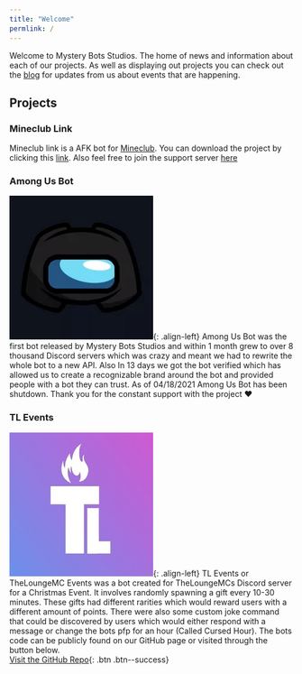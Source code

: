 ```yaml
---
title: "Welcome"
permlink: /
---
```


Welcome to Mystery Bots Studios. The home of news and information about each of our projects. As well as displaying out projects you can check out the [blog](/blog/) for updates from us about events that are happening.

## Projects

### Mineclub Link
Mineclub link is a AFK bot for [Mineclub](https://discord.gg/mineclub). You can download the project by clicking this [link](https://github.com/TheMysterys/Mineclub-Link). Also feel free to join the support server [here](/discord)

### Among Us Bot
![image-left](/assets/images/frontpage/aub.jpg){: .align-left}
Among Us Bot was the first bot released by Mystery Bots Studios and within 1 month grew to over 8 thousand Discord servers which was crazy and meant we had to rewrite the whole bot to a new API. Also In 13 days we got the bot verified which has allowed us to create a recognizable brand around the bot and provided people with a bot they can trust.
As of 04/18/2021 Among Us Bot has been shutdown. Thank you for the constant support with the project ❤️

### TL Events
![image-left](/assets/images/frontpage/tl-events.jpg
){: .align-left}
TL Events or TheLoungeMC Events was a bot created for TheLoungeMCs Discord server for a Christmas Event. It involves randomly spawning a gift every 10-30 minutes. These gifts had different rarities which would reward users with a different amount of points. There were also some custom joke command that could be discovered by users which would either respond with a message or change the bots pfp for an hour (Called Cursed Hour). The bots code can be publicly found on our GitHub page or visited through the button below. 
<br>[Visit the GitHub Repo](https://github.com/Mystery-Bots/TL-Events){: .btn .btn--success}